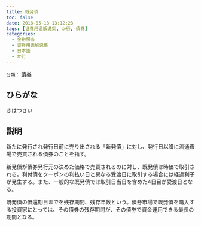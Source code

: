 ```yaml
---
title: 既発債
toc: false
date: 2018-05-18 13:12:23
tags: [证券用语解说集, か行, 債券]
categories:
  - 金融服务
  - 证券用语解说集
  - 日本語
  - か行
---
```


`分類：` [債券](/tags/債券/)

## ひらがな

きはつさい

## 説明

新たに発行され発行日前に売り出される「新発債」に対し、発行日以降に流通市場で売買される債券のことを指す。

新発債が債券発行元の決めた価格で売買されるのに対し、既発債は時価で取引される。利付債をクーポンの利払い日と異なる受渡日に取引する場合には経過利子が発生する。また、一般的な既発債では取引日当日を含めた4日目が受渡日となる。

既発債の償還期日までを残存期間、残存年数という。債券市場で既発債を購入する投資家にとっては、その債券の残存期間が、その債券で資金運用できる最長の期間となる。
